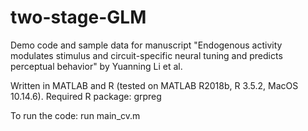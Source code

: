 # two-stage-GLM
Demo code and sample data for manuscript "Endogenous activity modulates stimulus and circuit-specific neural tuning and predicts perceptual behavior" by Yuanning Li et al.

Written in MATLAB and R (tested on MATLAB R2018b, R 3.5.2, MacOS 10.14.6). Required R package: grpreg

To run the code: run main_cv.m
